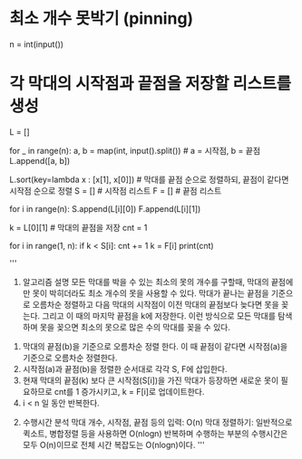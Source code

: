 # 최소 개수 못박기 (pinning)

n = int(input())

# 각 막대의 시작점과 끝점을 저장할 리스트를 생성
L = []

for _ in range(n):
	a, b = map(int, input().split())		# a = 시작점, b = 끝점
	L.append([a, b])
	
L.sort(key=lambda x : [x[1], x[0]])		# 막대를 끝점 순으로 정렬하되, 끝점이 같다면 시작점 순으로 정렬 
S = []	# 시작점 리스트
F = []	# 끝점 리스트

for i in range(n):
	S.append(L[i][0])
	F.append(L[i][1])

k = L[0][1] 	# 막대의 끝점을 저장
cnt = 1

for i in range(1, n):
	if k < S[i]:
		cnt += 1
		k = F[i]
print(cnt)

'''
1. 알고리즘 설명
모든 막대를 박을 수 있는 최소의 못의 개수를 구할때, 막대의 끝점에만 못이 박히더라도 최소 개수의 못을 사용할 수 있다.
막대가 끝나는 끝점을 기준으로 오름차순 정렬하고 다음 막대의 시작점이 이전 막대의 끝점보다 늦다면 못을 꽂는다. 그리고 이 때의 마지막 끝점을 k에 저장한다.
이런 방식으로 모든 막대를 탐색하며 못을 꽂으면 최소의 못으로 많은 수의 막대를 꽂을 수 있다.

1) 막대의 끝점(b)을 기준으로 오름차순 정렬 한다. 이 때 끝점이 같다면 시작점(a)을 기준으로 오름차순 정렬한다.
2) 시작점(a)과 끝점(b)을 정렬한 순서대로 각각 S, F에 삽입한다.
3) 현재 막대의 끝점(k) 보다 큰 시작점(S[i])을 가진 막대가 등장하면 새로운 못이 필요하므로 cnt를 1 증가시키고, k = F[i]로 업데이트한다.
4) i < n 일 동안 반복한다.

2. 수행시간 분석
막대 개수, 시작점, 끝점 등의 입력: O(n)
막대 정렬하기: 일반적으로 퀵소트, 병합정렬 등을 사용하면 O(nlogn)
반복하며 수행하는 부분의 수행시간은 모두 O(n)이므로 전체 시간 복잡도는 O(nlogn)이다.
'''
